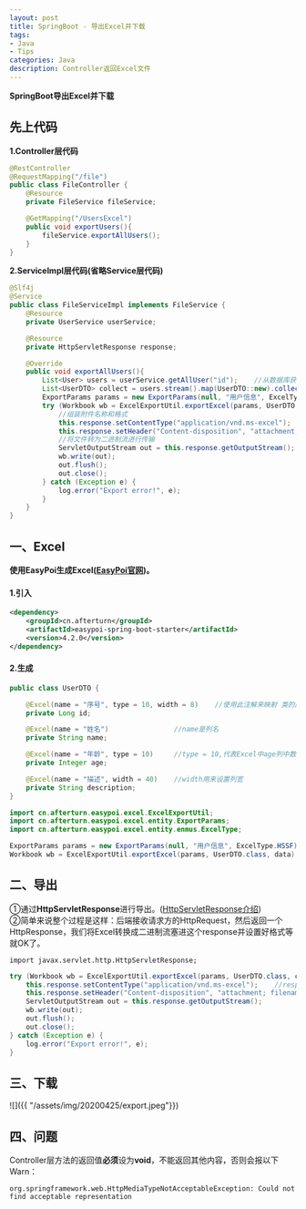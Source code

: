 ```yaml
---
layout: post
title: SpringBoot - 导出Excel并下载
tags:
- Java 
- Tips
categories: Java
description: Controller返回Excel文件
---  
```

**SpringBoot导出Excel并下载**

<!-- more -->
## 先上代码
**1.Controller层代码**
```java
@RestController
@RequestMapping("/file")
public class FileController {
    @Resource
    private FileService fileService;

    @GetMapping("/UsersExcel")
    public void exportUsers(){
        fileService.exportAllUsers();
    }
}
```
**2.ServiceImpl层代码(省略Service层代码)**
```java
@Slf4j
@Service
public class FileServiceImpl implements FileService {
    @Resource
    private UserService userService;

    @Resource
    private HttpServletResponse response;

    @Override
    public void exportAllUsers(){
        List<User> users = userService.getAllUser("id");    //从数据库获取源数据
        List<UserDTO> collect = users.stream().map(UserDTO::new).collect(Collectors.toList());   //转为DTO
        ExportParams params = new ExportParams(null, "用户信息", ExcelType.HSSF);    //三个参数(Excel中标题，sheetName，Excel类型)
        try (Workbook wb = ExcelExportUtil.exportExcel(params, UserDTO.class, collect)) {
            //组装附件名称和格式
            this.response.setContentType("application/vnd.ms-excel");
            this.response.setHeader("Content-disposition", "attachment; filename=" + URLEncoder.encode("用户信息.xls", "UTF-8"));
            //将文件转为二进制流进行传输
            ServletOutputStream out = this.response.getOutputStream();
            wb.write(out);
            out.flush();
            out.close();
        } catch (Exception e) {
            log.error("Export error!", e);
        }
    }
}
```
## 一、Excel
**使用EasyPoi生成Excel([EasyPoi官网](http://doc.wupaas.com/docs/easypoi/easypoi-1c0u4mo8p4ro8))。**
#### 1.引入
```xml
<dependency>
    <groupId>cn.afterturn</groupId>
    <artifactId>easypoi-spring-boot-starter</artifactId>
    <version>4.2.0</version>
</dependency>
```
#### 2.生成
```java
public class UserDTO {

    @Excel(name = "序号", type = 10, width = 8)    //使用此注解来映射 类的属性 与 Excel的列
    private Long id;

    @Excel(name = "姓名")                //name是列名
    private String name;

    @Excel(name = "年龄", type = 10)     //type = 10,代表Excel中age列中数据类型是文本
    private Integer age;

    @Excel(name = "描述", width = 40)    //width用来设置列宽
    private String description;
}
```
```java
import cn.afterturn.easypoi.excel.ExcelExportUtil;
import cn.afterturn.easypoi.excel.entity.ExportParams;
import cn.afterturn.easypoi.excel.entity.enmus.ExcelType;

ExportParams params = new ExportParams(null, "用户信息", ExcelType.HSSF);
Workbook wb = ExcelExportUtil.exportExcel(params, UserDTO.class, data)    //data一般为一个List
```
## 二、导出
①通过**HttpServletResponse**进行导出。([HttpServletResponse介绍](https://www.jianshu.com/p/8bc6b82403c5))  
②简单来说整个过程是这样：后端接收请求方的HttpRequest，然后返回一个HttpResponse，我们将Excel转换成二进制流塞进这个response并设置好格式等就OK了。
```text
import javax.servlet.http.HttpServletResponse;
```
```java
try (Workbook wb = ExcelExportUtil.exportExcel(params, UserDTO.class, collect)) {
    this.response.setContentType("application/vnd.ms-excel");    //response是注入的HttpServletResponse对象
    this.response.setHeader("Content-disposition", "attachment; filename=" + URLEncoder.encode("用户信息.xls", "UTF-8"));
    ServletOutputStream out = this.response.getOutputStream();
    wb.write(out);
    out.flush();
    out.close();
} catch (Exception e) {
    log.error("Export error!", e);
}
```
## 三、下载
![]({{ "/assets/img/20200425/export.jpeg"}})  
## 四、问题
Controller层方法的返回值**必须**设为**void**，不能返回其他内容，否则会报以下Warn：  
```text
org.springframework.web.HttpMediaTypeNotAcceptableException: Could not find acceptable representation
```